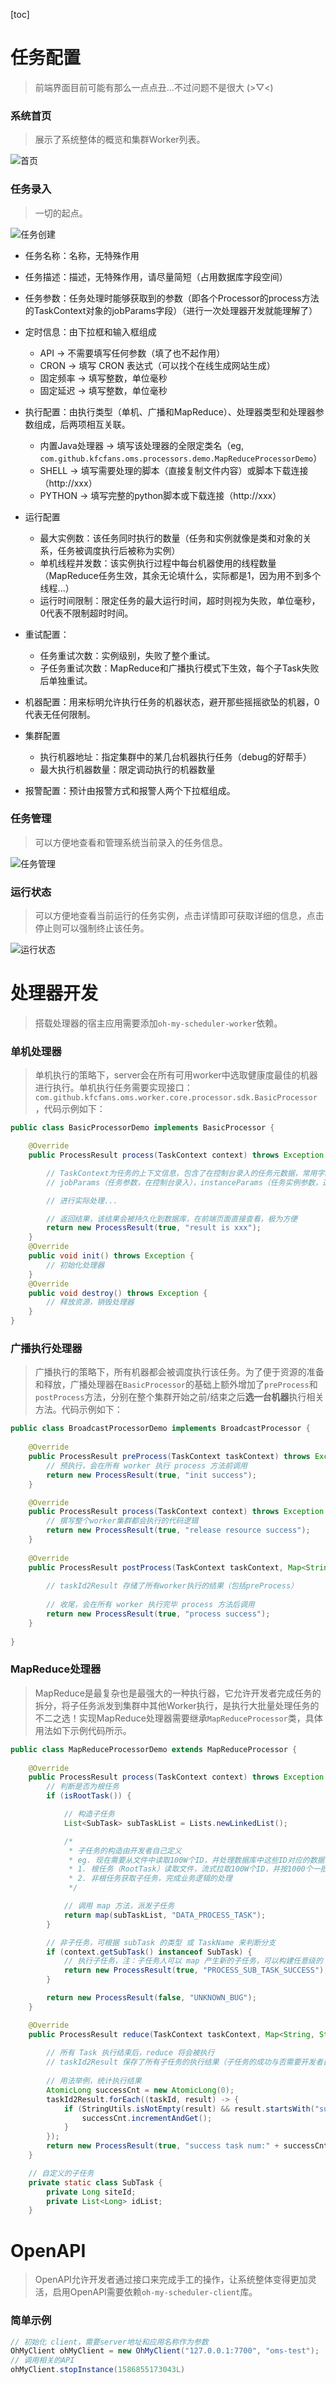 [toc]
# 任务配置
>前端界面目前可能有那么一点点丑...不过问题不是很大 (>▽<) 

### 系统首页
> 展示了系统整体的概览和集群Worker列表。

![首页](../img/oms-console-main.png)


### 任务录入
>一切的起点。

![任务创建](../img/oms-console-jobCreator.png)
* 任务名称：名称，无特殊作用
* 任务描述：描述，无特殊作用，请尽量简短（占用数据库字段空间）
* 任务参数：任务处理时能够获取到的参数（即各个Processor的process方法的TaskContext对象的jobParams字段）（进行一次处理器开发就能理解了）
* 定时信息：由下拉框和输入框组成
    * API -> 不需要填写任何参数（填了也不起作用）
    * CRON -> 填写 CRON 表达式（可以找个在线生成网站生成）
    * 固定频率 -> 填写整数，单位毫秒
    * 固定延迟 -> 填写整数，单位毫秒
* 执行配置：由执行类型（单机、广播和MapReduce）、处理器类型和处理器参数组成，后两项相互关联。
    * 内置Java处理器 -> 填写该处理器的全限定类名（eg, `com.github.kfcfans.oms.processors.demo.MapReduceProcessorDemo`）
    * SHELL -> 填写需要处理的脚本（直接复制文件内容）或脚本下载连接（http://xxx）
    * PYTHON -> 填写完整的python脚本或下载连接（http://xxx）
    
* 运行配置
    * 最大实例数：该任务同时执行的数量（任务和实例就像是类和对象的关系，任务被调度执行后被称为实例）
    * 单机线程并发数：该实例执行过程中每台机器使用的线程数量（MapReduce任务生效，其余无论填什么，实际都是1，因为用不到多个线程...）
    * 运行时间限制：限定任务的最大运行时间，超时则视为失败，单位毫秒，0代表不限制超时时间。

* 重试配置：
    * 任务重试次数：实例级别，失败了整个重试。
    * 子任务重试次数：MapReduce和广播执行模式下生效，每个子Task失败后单独重试。

* 机器配置：用来标明允许执行任务的机器状态，避开那些摇摇欲坠的机器，0代表无任何限制。
* 集群配置
    * 执行机器地址：指定集群中的某几台机器执行任务（debug的好帮手）
    * 最大执行机器数量：限定调动执行的机器数量

* 报警配置：预计由报警方式和报警人两个下拉框组成。

### 任务管理
>可以方便地查看和管理系统当前录入的任务信息。

![任务管理](../img/oms-console-jobManager.png)

### 运行状态
>可以方便地查看当前运行的任务实例，点击详情即可获取详细的信息，点击停止则可以强制终止该任务。

![运行状态](../img/oms-console-runningStatus.png)


# 处理器开发
>搭载处理器的宿主应用需要添加`oh-my-scheduler-worker`依赖。

### 单机处理器
>单机执行的策略下，server会在所有可用worker中选取健康度最佳的机器进行执行。单机执行任务需要实现接口：`com.github.kfcfans.oms.worker.core.processor.sdk.BasicProcessor`，代码示例如下：

```java
public class BasicProcessorDemo implements BasicProcessor {

    @Override
    public ProcessResult process(TaskContext context) throws Exception {

        // TaskContext为任务的上下文信息，包含了在控制台录入的任务元数据，常用字段为
        // jobParams（任务参数，在控制台录入），instanceParams（任务实例参数，通过 OpenAPI 触发的任务实例才可能存在该参数）

        // 进行实际处理...

        // 返回结果，该结果会被持久化到数据库，在前端页面直接查看，极为方便
        return new ProcessResult(true, "result is xxx");
    }
    @Override
    public void init() throws Exception {
        // 初始化处理器
    }
    @Override
    public void destroy() throws Exception {
        // 释放资源，销毁处理器
    }
}
```

### 广播执行处理器
>广播执行的策略下，所有机器都会被调度执行该任务。为了便于资源的准备和释放，广播处理器在`BasicProcessor`的基础上额外增加了`preProcess`和`postProcess`方法，分别在整个集群开始之前/结束之后**选一台机器**执行相关方法。代码示例如下：

```java
public class BroadcastProcessorDemo implements BroadcastProcessor {
    
    @Override
    public ProcessResult preProcess(TaskContext taskContext) throws Exception {
        // 预执行，会在所有 worker 执行 process 方法前调用
        return new ProcessResult(true, "init success");
    }

    @Override
    public ProcessResult process(TaskContext context) throws Exception {
        // 撰写整个worker集群都会执行的代码逻辑
        return new ProcessResult(true, "release resource success");
    }
    
    @Override
    public ProcessResult postProcess(TaskContext taskContext, Map<String, String> taskId2Result) throws Exception {
        
        // taskId2Result 存储了所有worker执行的结果（包括preProcess）
        
        // 收尾，会在所有 worker 执行完毕 process 方法后调用
        return new ProcessResult(true, "process success");
    }
    
}
```

### MapReduce处理器
>MapReduce是最复杂也是最强大的一种执行器，它允许开发者完成任务的拆分，将子任务派发到集群中其他Worker执行，是执行大批量处理任务的不二之选！实现MapReduce处理器需要继承`MapReduceProcessor`类，具体用法如下示例代码所示。

```java
public class MapReduceProcessorDemo extends MapReduceProcessor {
    
    @Override
    public ProcessResult process(TaskContext context) throws Exception {
        // 判断是否为根任务
        if (isRootTask()) {

            // 构造子任务
            List<SubTask> subTaskList = Lists.newLinkedList();

            /*
             * 子任务的构造由开发者自己定义
             * eg. 现在需要从文件中读取100W个ID，并处理数据库中这些ID对应的数据，那么步骤如下：
             * 1. 根任务（RootTask）读取文件，流式拉取100W个ID，并按1000个一批的大小组装成子任务进行派发
             * 2. 非根任务获取子任务，完成业务逻辑的处理
             */

            // 调用 map 方法，派发子任务
            return map(subTaskList, "DATA_PROCESS_TASK");
        }

        // 非子任务，可根据 subTask 的类型 或 TaskName 来判断分支
        if (context.getSubTask() instanceof SubTask) {
            // 执行子任务，注：子任务人可以 map 产生新的子任务，可以构建任意级的 MapReduce 处理器
            return new ProcessResult(true, "PROCESS_SUB_TASK_SUCCESS");
        }

        return new ProcessResult(false, "UNKNOWN_BUG");
    }

    @Override
    public ProcessResult reduce(TaskContext taskContext, Map<String, String> taskId2Result) {
        
        // 所有 Task 执行结束后，reduce 将会被执行
        // taskId2Result 保存了所有子任务的执行结果（子任务的成功与否需要开发者自行根据 result 判断，比如可以使用字符串前缀匹配等方式）
        
        // 用法举例，统计执行结果
        AtomicLong successCnt = new AtomicLong(0);
        taskId2Result.forEach((taskId, result) -> {
            if (StringUtils.isNotEmpty(result) && result.startsWith("success")) {
                successCnt.incrementAndGet();
            }
        });
        return new ProcessResult(true, "success task num:" + successCnt.get());
    }

    // 自定义的子任务
    private static class SubTask {
        private Long siteId;
        private List<Long> idList;
    }
```

# OpenAPI
>OpenAPI允许开发者通过接口来完成手工的操作，让系统整体变得更加灵活，启用OpenAPI需要依赖`oh-my-scheduler-client`库。

### 简单示例
```java
// 初始化 client，需要server地址和应用名称作为参数
OhMyClient ohMyClient = new OhMyClient("127.0.0.1:7700", "oms-test");
// 调用相关的API
ohMyClient.stopInstance(1586855173043L)
```
